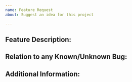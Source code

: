```yaml
---
name: Feature Request
about: Suggest an idea for this project

---
```


<!--

Have you read Cat Talent's Issue Guidelines? By filing an Issue, you are expected to comply with it (refer to the "Reporting Bugs" Section of the Guidelines), including treating everyone with respect: https://github.com/Sweetrpg/CraftTracker/blob/master/.github/CONTRIBUTING.md

This header will not be reflected upon submitting this issue.

-->

## Feature Description:


## Relation to any Known/Unknown Bug:


## Additional Information:
